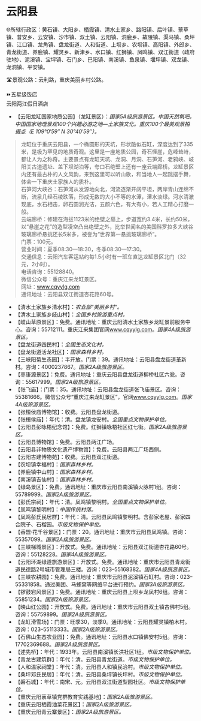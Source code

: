 # 云阳县  
🌐所辖行政区：黄石镇、大阳乡、栖霞镇、清水土家乡、路阳镇、后叶镇、蔈草镇、普安乡、云安镇、沙市镇、双土镇、云阳镇、洞鹿乡、故陵镇、渠马镇、桑坪镇、江口镇、龙角镇、盘龙街道、人和街道、上坝乡、农坝镇、高阳镇、外郎乡、青龙街道、养鹿镇、耀灵乡、新津乡、水口镇、红狮镇、凤鸣镇、双江街道（政府驻地）、泥溪镇、宝坪镇、石门乡、巴阳镇、南溪镇、鱼泉镇、堰坪镇、双龙镇、龙洞镇、平安镇。  

🛣️景观公路：云利路，重庆美丽乡村公路。  

⏩五星级饭店  
云阳两江假日酒店  

* 【云阳龙缸国家地质公园】（龙缸景区）：*国家5A级旅游景区。中国天然氧吧。中国国家地理景观100个兴趣必游之地—土家族文化。重庆100个最美观景拍摄点（E 109°0′59″ N 30°40′59″）。*  
> 龙缸位于重庆云阳县，一个椭圆形的天坑，形状酷似石缸，深度达到了335米，是极为罕见的地质奇观。这里是一座地质公园，奇石怪崖，危峰耸峙，都让人为之称奇。主要景点有龙缸天坑、龙洞、月洞、石笋河、老鸦峡、岐阳关古道遗址、盖下坝湖泊等，夸口石绝壁上还有一座云端廊桥。龙缸景区内还有最古朴的人文风韵，来到这里可以听山歌，和当地人一起跳摆手舞，体会一下重庆土家族人的质朴。  
> 石笋河大峡谷：石笋河从发源地向北，河流逐渐开阔平坦，两岸青山连绵不断，流泉几经石棱跌落，形成无数的大小不等的水潭，潭水淡绿。河水清澈现底，水石相击，卵石圆润光洁，五颜六色，有大有小，若人工精心打磨一般。  
> 云端廊桥：修建在海拔1123米的绝壁之巅上，步道宽约3.4米，长约50米，以“悬崖之花”的造型凌空凸出绝壁之外，比举世闻名的美国科罗拉多大峡谷玻璃廊桥悬挑还长5米多，被誉为“世界第一悬挑玻璃廊桥”。  
> 门票：100元。  
> 营业时间：夏季08:30—18:30，冬季08:30—17:30。  
> 交通信息：云阳汽车客运站约每1.5小时有一班车直达龙缸景区北门（32元，2小时）。  
> 电话咨询：55128840。  
> 微信公众号：重庆江来龙缸景区。  
> 网址：<a href="http://www.cqyylg.com" target="_blank">www.cqyylg.com</a>  
> 通讯地址：云阳县双江街道杏花路60号。  
* 【清水土家族乡清水村】：*农业部“美丽乡村”。*  
* 【清水土家族乡歧山村】：*全国乡村旅游重点村。*  
* 【岐山草原景区】：免费。通讯地址：重庆云阳清水土家族乡龙缸景前服务中心。咨询：55712111。重庆江来集团官网<a href="http://www.cqyylg.com" target="_blank">www.cqyylg.com</a>。*国家4A级旅游景区。*  
* 【盘龙街道四民村】：*全国生态文化村。*  
* 【盘龙街道活龙社区】：*国家森林乡村。*  
* 【三峡阳菊生态园】：半开放。门票：39。通讯地址：云阳县盘龙街道革新村。咨询：4000237867。*国家2A级旅游景区。*  
* 【枣康源景区】：免费。通讯地址：重庆云阳县盘龙街道柳桥社区六瓮。咨询：55617999。*国家2A级旅游景区。*  
* 【张飞庙】：门票：35。通讯地址：云阳县盘龙街道张飞庙景区。咨询：55381666。微信公众号“重庆江来龙缸景区”，官网<a href="http://www.cqyylg.com" target="_blank">www.cqyylg.com</a>。*国家4A级旅游景区。*  
* 【张桓侯庙博物馆】：收费。云阳县盘龙街道。  
* 【张桓侯庙】：年代：清。盘龙镇龙安村。*全国重点文物保护单位。*  
* 【云阳县彭咏梧纪念馆】：免费。红狮镇咏梧社区红七街。*国家2A级旅游景区。*  
* 【云阳县博物馆】：免费。云阳县两江广场。  
* 【云阳县非物质文化遗产博物馆】：免费。云阳县两江广场西侧。  
* 【云阳古建博物苑】：收费。云阳县双江街道。  
* 【农坝镇幸福村】：*国家森林乡村。*  
* 【养鹿镇中山村】：*国家森林乡村。*  
* 【南溪镇吉仙村】：*国家森林乡村。*  
* 【绿岛景区】：免费。通讯地址：重庆市云阳县南溪镇火脉村1组。咨询：55789999。*国家2A级旅游景区。*  
* 【彭氏宗祠】：年代：清。凤鸣镇黎明村。*全国重点文物保护单位。*  
* 【凤鸣镇黎明村】：*中国传统村落。*  
* 【凤鸣彭氏民居群】：年代：清。云阳县凤鸣镇黎明村。含彭家老屋、彭家四合院子、石榴园。*市级文物保护单位。*  
* 【香盟·花千谷景区】：门票：20。通讯地址：重庆市云阳县凤鸣镇。咨询：55357099。*国家2A级旅游景区。*  
* 【三峡梯城景区】：开放式。免费。通讯地址：云阳县双江街道杏花路60号。咨询：55128228。*国家4A级旅游景区。*  
* 【云阳环湖绿道旅游景区】：开放式。免费。通讯地址：重庆市云阳县青龙街道民德路2号城市管理局三楼。咨询：023–55168382。*国家4A级旅游景区。*  
* 【三峡农耕园】：免费。通讯地址：重庆市云阳县泥溪镇石缸村。咨询：023–55331858。通过美团、马蜂窝等网络平台进行预约。*国家3A级旅游景区。*  
* 【锣鼓宕风景区】：免费。通讯地址：重庆云阳县上坝乡龙凤村6组。咨询：55851234。*国家2A级旅游景区。*  
* 【映山红公园】：开放式。免费。通讯地址：重庆市云阳县双土镇古佛村5组。咨询：55759899。*国家2A级旅游景区。*  
* 【龙缸滑雪场】：门票：旺季30，淡季0。通讯地址：云阳县耀灵镇柏木村。咨询：023–55113333。*国家2A级旅游景区。*  
* 【石佛山生态农业园】：免费。通讯地址：云阳县水口镇佛安村5组。咨询：17702369688。*国家2A级旅游景区。*  
* 【述先桥】：年代：1933年。云阳县南溪镇长洪社区1组。*市级文物保护单位。*  
* 【青龙古建筑群】：年代：清。云阳县青龙街道。*市级文物保护单位。*  
* 【人和温家祠堂】：年代：清。云阳县人和镇民治村。*市级文物保护单位。*  
* 【桑坪邓氏民居】：年代：清。云阳县桑坪镇长坪村。*市级文物保护单位。*  
* 【磐石城】：年代：南宋、元。云阳县双江街道梨园社区。*市级文物保护单位。*  
* 【重庆云阳蔈草镇党群教育实践基地】：*国家2A级旅游景区。*  
* 【重庆云阳栖霞油菜花景区】：*国家2A级旅游景区。*  
* 【重庆云阳青云寨景区】：*国家2A级旅游景区。*  
